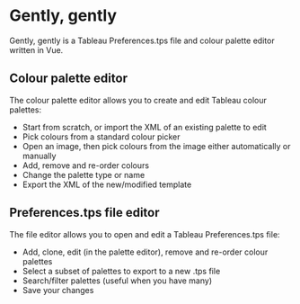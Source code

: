# Gently, gently

Gently, gently is a Tableau Preferences.tps file and colour palette editor written in Vue.

## Colour palette editor
The colour palette editor allows you to create and edit Tableau colour palettes:
- Start from scratch, or import the XML of an existing palette to edit
- Pick colours from a standard colour picker
- Open an image, then pick colours from the image either automatically or manually
- Add, remove and re-order colours
- Change the palette type or name
- Export the XML of the new/modified template

## Preferences.tps file editor
The file editor allows you to open and edit a Tableau Preferences.tps file:
- Add, clone, edit (in the palette editor), remove and re-order colour palettes
- Select a subset of palettes to export to a new .tps file
- Search/filter palettes (useful when you have many)
- Save your changes 
